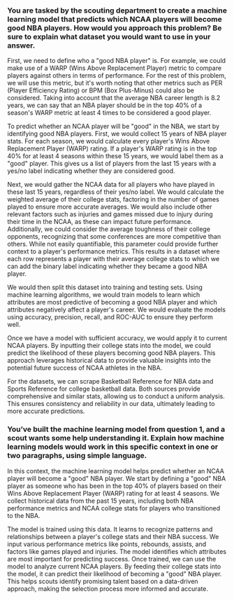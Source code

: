### You are tasked by the scouting department to create a machine learning model that predicts which NCAA players will become good NBA players. How would you approach this problem? Be sure to explain what dataset you would want to use in your answer.

First, we need to define who a "good NBA player" is. For example, we could make use of a WARP (Wins Above Replacement Player) metric to compare players against others in terms of performance. For the rest of this problem, we will use this metric, but it's worth noting that other metrics such as PER (Player Efficiency Rating) or BPM (Box Plus-Minus) could also be considered. Taking into account that the average NBA career length is 8.2 years, we can say that an NBA player should be in the top 40% of a season's WARP metric at least 4 times to be considered a good player.

To predict whether an NCAA player will be "good" in the NBA, we start by identifying good NBA players. First, we would collect 15 years of NBA player stats. For each season, we would calculate every player's Wins Above Replacement Player (WARP) rating. If a player's WARP rating is in the top 40% for at least 4 seasons within these 15 years, we would label them as a "good" player. This gives us a list of players from the last 15 years with a yes/no label indicating whether they are considered good.

Next, we would gather the NCAA data for all players who have played in these last 15 years, regardless of their yes/no label. We would calculate the weighted average of their college stats, factoring in the number of games played to ensure more accurate averages. We would also include other relevant factors such as injuries and games missed due to injury during their time in the NCAA, as these can impact future performance. Additionally, we could consider the average toughness of their college opponents, recognizing that some conferences are more competitive than others. While not easily quantifiable, this parameter could provide further context to a player's performance metrics. This results in a dataset where each row represents a player with their average college stats to which we can add the binary label indicating whether they became a good NBA player.

We would then split this dataset into training and testing sets. Using machine learning algorithms, we would train models to learn which attributes are most predictive of becoming a good NBA player and which attributes negatively affect a player's career. We would evaluate the models using accuracy, precision, recall, and ROC-AUC to ensure they perform well.

Once we have a model with sufficient accuracy, we would apply it to current NCAA players. By inputting their college stats into the model, we could predict the likelihood of these players becoming good NBA players. This approach leverages historical data to provide valuable insights into the potential future success of NCAA athletes in the NBA.

For the datasets, we can scrape Basketball Reference for NBA data and Sports Reference for college basketball data. Both sources provide comprehensive and similar stats, allowing us to conduct a uniform analysis. This ensures consistency and reliability in our data, ultimately leading to more accurate predictions.



### You’ve built the machine learning model from question 1, and a scout wants some help understanding it. Explain how machine learning models would work in this specific context in one or two paragraphs, using simple language. 

In this context, the machine learning model helps predict whether an NCAA player will become a "good" NBA player. We start by defining a "good" NBA player as someone who has been in the top 40% of players based on their Wins Above Replacement Player (WARP) rating for at least 4 seasons. We collect historical data from the past 15 years, including both NBA performance metrics and NCAA college stats for players who transitioned to the NBA.

The model is trained using this data. It learns to recognize patterns and relationships between a player's college stats and their NBA success. We input various performance metrics like points, rebounds, assists, and factors like games played and injuries. The model identifies which attributes are most important for predicting success. Once trained, we can use the model to analyze current NCAA players. By feeding their college stats into the model, it can predict their likelihood of becoming a "good" NBA player. This helps scouts identify promising talent based on a data-driven approach, making the selection process more informed and accurate.
